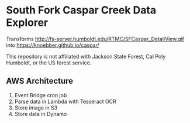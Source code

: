 # South Fork Caspar Creek Data Explorer

Transforms http://fs-server.humboldt.edu/RTMC/SFCaspar_DetailView.gif into https://knoebber.github.io/caspar/

This repository is not affiliated with Jackson State Forest, Cal Poly
Humboldt, or the US forest service.


## AWS Architecture

1. Event Bridge cron job
2. Parse data in Lambda with Tesseract OCR
3. Store image in S3
4. Store data in Dynamo

